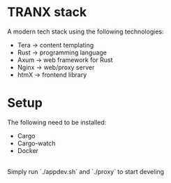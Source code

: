 # TRANX stack
A modern tech stack using the following technologies:
- Tera -> content templating
- Rust -> programming language
- Axum -> web framework for Rust
- Nginx -> web/proxy server
- htmX -> frontend library

# Setup
The following need to be installed:
- Cargo
- Cargo-watch
- Docker
<br>
Simply run `./appdev.sh` and `./proxy` to start develing
